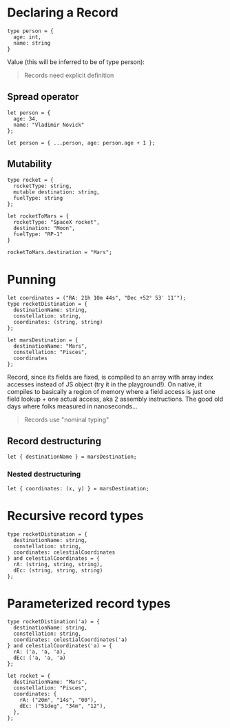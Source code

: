 # Declaring a Record

```
type person = {
  age: int,
  name: string
}
```
Value (this will be inferred to be of type person):
> Records need explicit definition

## Spread operator

```
let person = {
  age: 34,
  name: "Vladimir Novick"
};

let person = { ...person, age: person.age + 1 };

```
## Mutability

```
type rocket = {
  rocketType: string,
  mutable destination: string,
  fuelType: string
};

let rocketToMars = {
  rocketType: "SpaceX rocket",
  destination: "Moon",
  fuelType: "RP-1"
}

rocketToMars.destination = "Mars";
```

# Punning 
```
let coordinates = ("RA: 21h 10m 44s", "Dec +52° 53′ 11″");
type rocketDistination = {
  destinationName: string,
  constellation: string,
  coordinates: (string, string)
};

let marsDestination = {
  destinationName: "Mars",
  constellation: "Pisces",
  coordinates
};

```

Record, since its fields are fixed, is compiled to an array with array index accesses instead of JS object (try it in the playground!). On native, it compiles to basically a region of memory where a field access is just one field lookup + one actual access, aka 2 assembly instructions. The good old days where folks measured in nanoseconds...

> Records use "nominal typing"

## Record destructuring

`let { destinationName } = marsDestination; `

### Nested destructuring

`let { coordinates: (x, y) } = marsDestination;`

# Recursive record types

```
type rocketDistination = {
  destinationName: string,
  constellation: string,
  coordinates: celestialCoordinates
} and celestialCoordinates = {
  rA: (string, string, string),
  dEc: (string, string, string)
};
```
# Parameterized record types


```
type rocketDistination('a) = {
  destinationName: string,
  constellation: string,
  coordinates: celestialCoordinates('a)
} and celestialCoordinates('a) = {
  rA: ('a, 'a, 'a),
  dEc: ('a, 'a, 'a)
};

let rocket = {
  destinationName: "Mars",
  constellation: "Pisces",
  coordinates: {
    rA: ("20m", "14s", "00"),
    dEc: ("51deg", "34m", "12"),
  },
};
```


